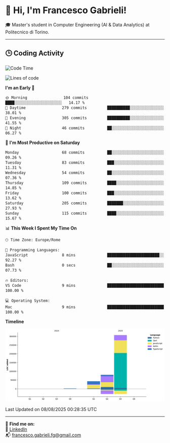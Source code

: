 # 👋 Hi, I'm Francesco Gabrieli!

🎓 Master's student in Computer Engineering (AI & Data Analytics) at Politecnico di Torino.  

---

## 🕒 Coding Activity

<!--START_SECTION:waka-->
![Code Time](http://img.shields.io/badge/Code%20Time-118%20hrs%208%20mins-blue)

![Lines of code](https://img.shields.io/badge/From%20Hello%20World%20I%27ve%20Written-430.0%20thousand%20lines%20of%20code-blue)

**I'm an Early 🐤** 

```text
🌞 Morning                104 commits         ████░░░░░░░░░░░░░░░░░░░░░   14.17 % 
🌆 Daytime                279 commits         ██████████░░░░░░░░░░░░░░░   38.01 % 
🌃 Evening                305 commits         ██████████░░░░░░░░░░░░░░░   41.55 % 
🌙 Night                  46 commits          ██░░░░░░░░░░░░░░░░░░░░░░░   06.27 % 
```
📅 **I'm Most Productive on Saturday** 

```text
Monday                   68 commits          ██░░░░░░░░░░░░░░░░░░░░░░░   09.26 % 
Tuesday                  83 commits          ███░░░░░░░░░░░░░░░░░░░░░░   11.31 % 
Wednesday                54 commits          ██░░░░░░░░░░░░░░░░░░░░░░░   07.36 % 
Thursday                 109 commits         ████░░░░░░░░░░░░░░░░░░░░░   14.85 % 
Friday                   100 commits         ███░░░░░░░░░░░░░░░░░░░░░░   13.62 % 
Saturday                 205 commits         ███████░░░░░░░░░░░░░░░░░░   27.93 % 
Sunday                   115 commits         ████░░░░░░░░░░░░░░░░░░░░░   15.67 % 
```


📊 **This Week I Spent My Time On** 

```text
🕑︎ Time Zone: Europe/Rome

💬 Programming Languages: 
JavaScript               8 mins              ███████████████████████░░   92.27 % 
Bash                     0 secs              ██░░░░░░░░░░░░░░░░░░░░░░░   07.73 % 

🔥 Editors: 
VS Code                  9 mins              █████████████████████████   100.00 % 

💻 Operating System: 
Mac                      9 mins              █████████████████████████   100.00 % 
```

**Timeline**

![Lines of Code chart](https://raw.githubusercontent.com/francescogabrieli/francescogabrieli/main/assets/bar_graph.png)


 Last Updated on 08/08/2025 00:28:35 UTC
<!--END_SECTION:waka-->


---



🔗 **Find me on:**  
💼 [LinkedIn](https://www.linkedin.com/in/francesco-gabrieli)  
📬 francesco.gabrieli.fg@gmail.com  




